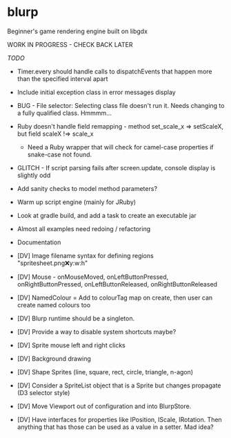 # blurp
Beginner's game rendering engine built on libgdx

WORK IN PROGRESS - CHECK BACK LATER

*TODO*
* Timer.every should handle calls to dispatchEvents that happen more than the specified interval apart
* Include initial exception class in error messages display
* BUG - File selector: Selecting class file doesn't run it. Needs changing to a fully qualified class. Hmmmm...
* Ruby doesn't handle field remapping - method set_scale_x => setScaleX, but field scaleX !=> scale_x
  * Need a Ruby wrapper that will check for camel-case properties if snake-case not found.
* GLITCH - If script parsing fails after screen.update, console display is slightly odd
* Add sanity checks to model method parameters?
* Warm up script engine (mainly for JRuby)
* Look at gradle build, and add a task to create an executable jar
* Almost all examples need redoing / refactoring
* Documentation

* [DV] Image filename syntax for defining regions "spritesheet.png:x:y:w:h"
* [DV] Mouse - onMouseMoved, onLeftButtonPressed, onRightButtonPressed, onLeftButtonReleased, onRightButtonReleased
* [DV] NamedColour = Add to colourTag map on create, then user can create named colours too
* [DV] Blurp runtime should be a singleton.
* [DV] Provide a way to disable system shortcuts maybe?
* [DV] Sprite mouse left and right clicks
* [DV] Background drawing
* [DV] Shape Sprites (line, square, rect, circle, triangle, n-agon)
* [DV] Consider a SpriteList object that is a Sprite but changes propagate (D3 selector style)
* [DV] Move Viewport out of configuration and into BlurpStore.
* [DV] Have interfaces for properties like IPosition, IScale, IRotation. Then anything that has those can be used as a value in a setter. Mad idea?


